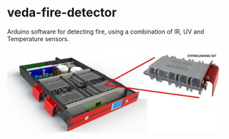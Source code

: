 # veda-fire-detector
Arduino software for detecting fire, using a combination of IR, UV and Temperature sensors.

![Product Image](/images/s-fire-s.jpg)
